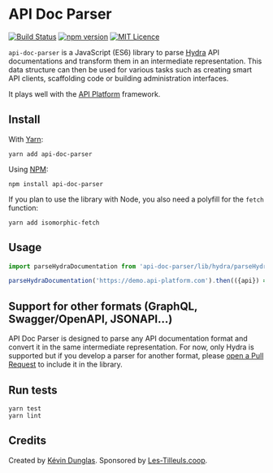 # API Doc Parser

[![Build Status](https://travis-ci.org/api-platform/api-doc-parser.svg?branch=master)](https://travis-ci.org/api-platform/api-doc-parser)
[![npm version](https://badge.fury.io/js/%40api-platform%2Fapi-doc-parser.svg)](https://badge.fury.io/js/%40api-platform%2Fapi-doc-parser)
[![MIT Licence](https://badges.frapsoft.com/os/mit/mit.svg?v=103)](https://opensource.org/licenses/mit-license.php)

`api-doc-parser` is a JavaScript (ES6) library to parse [Hydra](http://hydra-cg.com) API documentations and transform them
in an intermediate representation. This data structure can then be used for various tasks such as creating smart API clients,
scaffolding code or building administration interfaces.

It plays well with the [API Platform](https://api-platform.com) framework.

## Install

With [Yarn](https://yarnpkg.com/):

    yarn add api-doc-parser

Using [NPM](https://www.npmjs.com/):

    npm install api-doc-parser

If you plan to use the library with Node, you also need a polyfill for the `fetch` function:

    yarn add isomorphic-fetch

## Usage

```javascript
import parseHydraDocumentation from 'api-doc-parser/lib/hydra/parseHydraDocumentation';

parseHydraDocumentation('https://demo.api-platform.com').then(({api}) => console.log(api));
```

## Support for other formats (GraphQL, Swagger/OpenAPI, JSONAPI...)

API Doc Parser is designed to parse any API documentation format and convert it in the same intermediate representation.
For now, only Hydra is supported but if you develop a parser for another format, please [open a Pull Request](https://github.com/dunglas/api-doc-parser/pulls)
to include it in the library.

## Run tests

    yarn test
    yarn lint

## Credits

Created by [Kévin Dunglas](https://dunglas.fr). Sponsored by [Les-Tilleuls.coop](https://les-tilleuls.coop).

